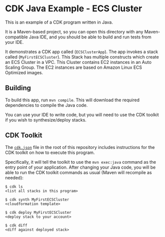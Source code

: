 
# CDK Java Example - ECS Cluster

This is an example of a CDK program written in Java.

It is a Maven-based project, so you can open this directory with any Maven-compatible Java IDE, and you should be able to build and run tests from your IDE.

It demonstrates a CDK app called (`ECSClusterApp`). The app invokes a stack called (`MyFirstECSCluster`). This Stack has multiple constructs which create an ECS Cluster in a VPC. This Cluster contains EC2 instances in an Auto Scaling Group. The EC2 instances are based on Amazon Linux ECS Optimized images. 

## Building

To build this app, run `mvn compile`. This will download the required dependencies to compile the Java code.

You can use your IDE to write code, but you will need to use the CDK toolkit if you wish to synthesize/deploy stacks.

## CDK Toolkit

The [`cdk.json`](./cdk.json) file in the root of this repository includes
instructions for the CDK toolkit on how to execute this program.

Specifically, it will tell the toolkit to use the `mvn exec:java` command as the
entry point of your application. After changing your Java code, you will be able
to run the CDK toolkit commands as usual (Maven will recompile as needed):

    $ cdk ls
    <list all stacks in this program>

    $ cdk synth MyFirstECSCluster
    <cloudformation template>

    $ cdk deploy MyFirstECSCluster
    <deploy stack to your account>

    $ cdk diff
    <diff against deployed stack>